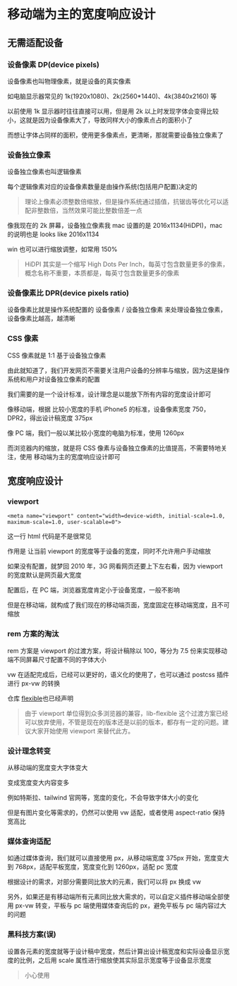 # 移动端为主的宽度响应设计

## 无需适配设备

### 设备像素 DP(device pixels)

设备像素也叫物理像素，就是设备的真实像素

如电脑显示器常见的 1k(1920x1080)、2k(2560\*1440)、4k(3840x2160) 等

以前使用 1k 显示器时往往直接可以用，但是用 2k 以上时发现字体会变得比较小，这就是因为设备像素大了，导致同样大小的像素点占的面积小了

而想让字体占同样的面积，使用更多像素点，更清晰，那就需要设备独立像素了

### 设备独立像素

设备独立像素也叫逻辑像素

每个逻辑像素对应的设备像素数量是由操作系统(包括用户配置)决定的

> 理论上像素必须整数倍缩放，但是操作系统通过插值，抗锯齿等优化可以适配非整数倍，当然效果可能比整数倍差一点

像我现在的 2k 屏幕，设备独立像素我 mac 设置的是 2016x1134(HiDPI)，mac 的说明也是 looks like 2016x1134

win 也可以进行缩放调整，如常用 150%

> HiDPI 其实是一个缩写 High Dots Per Inch，每英寸包含数量更多的像素，概念名称不重要，本质都是，每英寸包含数量更多的像素

### 设备像素比 DPR(device pixels ratio)

设备像素比就是操作系统配置的 设备像素 / 设备独立像素 来处理设备独立像素，设备像素比越高，越清晰

### CSS 像素

CSS 像素就是 1:1 基于设备独立像素

由此就知道了，我们开发网页不需要关注用户设备的分辨率与缩放，因为这是操作系统和用户对设备独立像素的配置

我们需要的是一个设计标准，设计理念是以能放下所有内容的宽度设计即可

像移动端，根据 比较小宽度的手机 iPhone5 的标准，设备像素宽度 750，DPR2，得出设计稿宽度 375px

像 PC 端，我们一般以某比较小宽度的电脑为标准，使用 1260px

而浏览器内的缩放，就是将 CSS 像素与设备独立像素的比值提高，不需要特地关注，使用 移动端为主的宽度响应设计即可

## 宽度响应设计

### viewport

`<meta name="viewport" content="width=device-width, initial-scale=1.0, maximum-scale=1.0, user-scalable=0">`

这一行 html 代码是不是很常见

作用是 让当前 viewport 的宽度等于设备的宽度，同时不允许用户手动缩放

如果没有配置，就梦回 2010 年，3G 网看网页还要上下左右看，因为 viewport 的宽度默认是网页最大宽度

配置后，在 PC 端，浏览器宽度肯定小于设备宽度，一般不影响

但是在移动端，就构成了我们现在的移动端页面，宽度固定在移动端宽度，且不可缩放

### rem 方案的淘汰

rem 方案是 viewport 的过渡方案，将设计稿除以 100，等分为 7.5 份来实现移动端不同屏幕尺寸配置不同的字体大小

vw 在适配完成后，已经可以更好的，语义化的使用了，也可以通过 postcss 插件进行 px-vw 的转换

仓库 [flexible](https://github.com/amfe/lib-flexible)也已经声明

> 由于 viewport 单位得到众多浏览器的兼容，lib-flexible 这个过渡方案已经可以放弃使用，不管是现在的版本还是以前的版本，都存有一定的问题。建议大家开始使用 viewport 来替代此方。

### 设计理念转变

从移动端的宽度变大字体变大

变成宽度变大内容变多

例如特斯拉、tailwind 官网等，宽度的变化，不会导致字体大小的变化

但是有图片变化等需求的，仍然可以使用 vw 适配，或者使用 aspect-ratio 保持宽高比

### 媒体查询适配

如通过媒体查询，我们就可以直接使用 px，从移动端宽度 375px 开始，宽度变大到 768px，适配平板宽度，宽度变化到 1260px，适配 pc 宽度

根据设计的需求，对部分需要同比放大的元素，我们可以将 px 换成 vw

另外，如果还是有移动端所有元素同比放大需求的，可以自定义插件移动端全部使用 px-vw 转变，平板与 pc 端使用媒体查询后的 px，避免平板与 pc 端内容过大的问题

### 黑科技方案(误)

设置各元素的宽度就等于设计稿中宽度，然后计算出设计稿宽度和实际设备显示宽度的比例，之后用 scale 属性进行缩放使其实际显示宽度等于设备显示宽度

> 小心使用
